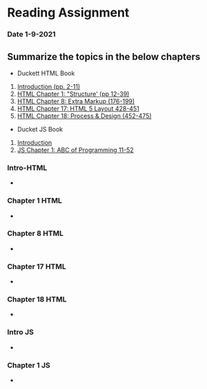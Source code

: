 # Reading Assignment
### Date 1-9-2021
 
## Summarize the topics in the below chapters
- Duckett HTML Book
1. [Introduction (pp. 2-11)](#intro-html)
1. [HTML Chapter 1: "Structure' (pp 12-39)](#chapter-1-html)
1. [HTML Chapter 8: Extra Markup (176-199)](#chapter-8-html)
1. [HTML Chapter 17: HTML 5 Layout 428-451](#chapter-17-html)
1. [HTML Chapter 18: Process & Design (452-475)](#chapter18-html)

- Ducket JS Book
1. [Introduction](#intro-js)
1. [JS Chapter 1: ABC of Programming 11-52](chapter-1-js)

### Intro-HTML
-
### Chapter 1 HTML
-
### Chapter 8 HTML
-
### Chapter 17 HTML
-
### Chapter 18 HTML
-

### Intro JS
-
### Chapter 1 JS
-